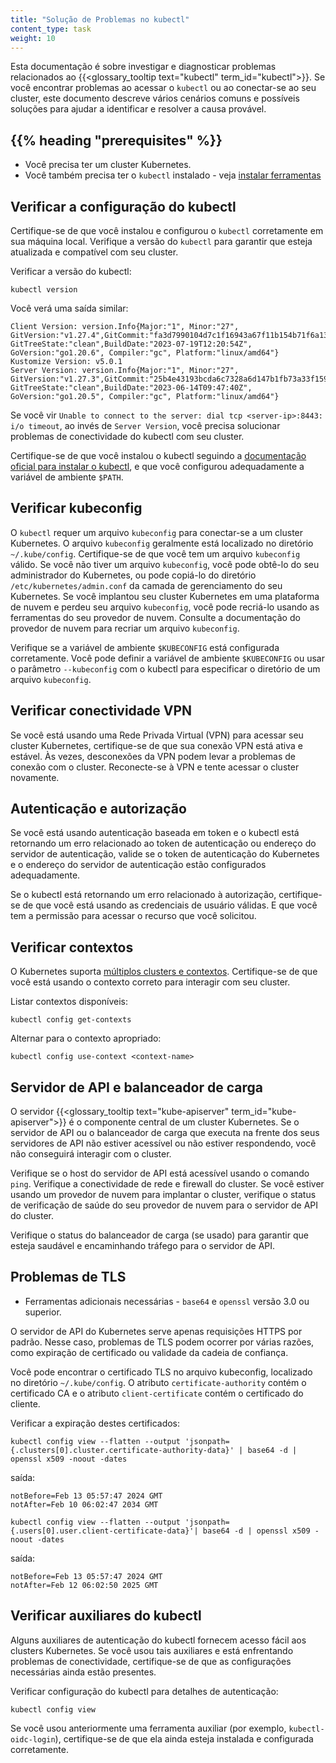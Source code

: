 ```yaml
---
title: "Solução de Problemas no kubectl"
content_type: task
weight: 10
---
```


<!-- overview -->

Esta documentação é sobre investigar e diagnosticar
problemas relacionados ao {{<glossary_tooltip text="kubectl" term_id="kubectl">}}.
Se você encontrar problemas ao acessar o `kubectl` ou ao conectar-se ao seu cluster, este
documento descreve vários cenários comuns e possíveis soluções para ajudar
a identificar e resolver a causa provável.

<!-- body -->

## {{% heading "prerequisites" %}}

* Você precisa ter um cluster Kubernetes.
* Você também precisa ter o `kubectl` instalado - veja [instalar ferramentas](/docs/tasks/tools/#kubectl)

## Verificar a configuração do kubectl

Certifique-se de que você instalou e configurou o `kubectl` corretamente em sua máquina local.
Verifique a versão do `kubectl` para garantir que esteja atualizada e compatível com seu cluster.

Verificar a versão do kubectl:

```shell
kubectl version
```

Você verá uma saída similar:

```console
Client Version: version.Info{Major:"1", Minor:"27", GitVersion:"v1.27.4",GitCommit:"fa3d7990104d7c1f16943a67f11b154b71f6a132", GitTreeState:"clean",BuildDate:"2023-07-19T12:20:54Z", GoVersion:"go1.20.6", Compiler:"gc", Platform:"linux/amd64"}
Kustomize Version: v5.0.1
Server Version: version.Info{Major:"1", Minor:"27", GitVersion:"v1.27.3",GitCommit:"25b4e43193bcda6c7328a6d147b1fb73a33f1598", GitTreeState:"clean",BuildDate:"2023-06-14T09:47:40Z", GoVersion:"go1.20.5", Compiler:"gc", Platform:"linux/amd64"}

```

Se você vir `Unable to connect to the server: dial tcp <server-ip>:8443: i/o timeout`,
ao invés de `Server Version`, você precisa solucionar problemas de conectividade do kubectl com seu cluster.

Certifique-se de que você instalou o kubectl seguindo a
[documentação oficial para instalar o kubectl](/docs/tasks/tools/#kubectl), e que você
configurou adequadamente a variável de ambiente `$PATH`.

## Verificar kubeconfig

O `kubectl` requer um arquivo `kubeconfig` para conectar-se a um cluster Kubernetes. O
arquivo `kubeconfig` geralmente está localizado no diretório `~/.kube/config`. Certifique-se
de que você tem um arquivo `kubeconfig` válido. Se você não tiver um arquivo `kubeconfig`, você pode
obtê-lo do seu administrador do Kubernetes, ou pode copiá-lo do diretório `/etc/kubernetes/admin.conf`
da camada de gerenciamento do seu Kubernetes. Se você implantou seu
cluster Kubernetes em uma plataforma de nuvem e perdeu seu arquivo `kubeconfig`, você pode
recriá-lo usando as ferramentas do seu provedor de nuvem. Consulte a
documentação do provedor de nuvem para recriar um arquivo `kubeconfig`.

Verifique se a variável de ambiente `$KUBECONFIG` está configurada corretamente. Você pode definir
a variável de ambiente `$KUBECONFIG` ou usar o parâmetro `--kubeconfig` com o kubectl
para especificar o diretório de um arquivo `kubeconfig`.

## Verificar conectividade VPN

Se você está usando uma Rede Privada Virtual (VPN) para acessar seu cluster Kubernetes,
certifique-se de que sua conexão VPN está ativa e estável. Às vezes, desconexões
da VPN podem levar a problemas de conexão com o cluster. Reconecte-se à VPN e tente acessar
o cluster novamente.

## Autenticação e autorização

Se você está usando autenticação baseada em token e o kubectl está retornando um erro
relacionado ao token de autenticação ou endereço do servidor de autenticação, valide se
o token de autenticação do Kubernetes e o endereço do servidor de autenticação estão configurados
adequadamente.

Se o kubectl está retornando um erro relacionado à autorização, certifique-se de que você está
usando as credenciais de usuário válidas. E que você tem a permissão para acessar o recurso
que você solicitou.

## Verificar contextos

O Kubernetes suporta [múltiplos clusters e contextos](/docs/tasks/access-application-cluster/configure-access-multiple-clusters/).
Certifique-se de que você está usando o contexto correto para interagir com seu cluster.

Listar contextos disponíveis:

```shell
kubectl config get-contexts
```

Alternar para o contexto apropriado:

```shell
kubectl config use-context <context-name>
```

## Servidor de API e balanceador de carga

O servidor {{<glossary_tooltip text="kube-apiserver" term_id="kube-apiserver">}} é o
componente central de um cluster Kubernetes. Se o servidor de API ou o balanceador de carga que
executa na frente dos seus servidores de API não estiver acessível ou não estiver respondendo, você não conseguirá
interagir com o cluster.

Verifique se o host do servidor de API está acessível usando o comando `ping`. Verifique a
conectividade de rede e firewall do cluster. Se você estiver usando um provedor de nuvem para implantar
o cluster, verifique o status de verificação de saúde do seu provedor de nuvem para o
servidor de API do cluster.

Verifique o status do balanceador de carga (se usado) para garantir que esteja saudável e encaminhando
tráfego para o servidor de API.

## Problemas de TLS
* Ferramentas adicionais necessárias - `base64` e `openssl` versão 3.0 ou superior.

O servidor de API do Kubernetes serve apenas requisições HTTPS por padrão. Nesse caso, problemas de TLS
podem ocorrer por várias razões, como expiração de certificado ou validade da cadeia de confiança.

Você pode encontrar o certificado TLS no arquivo kubeconfig, localizado no diretório
`~/.kube/config`. O atributo `certificate-authority` contém o certificado CA e o
atributo `client-certificate` contém o certificado do cliente.

Verificar a expiração destes certificados:

```shell
kubectl config view --flatten --output 'jsonpath={.clusters[0].cluster.certificate-authority-data}' | base64 -d | openssl x509 -noout -dates
```

saída:
```console
notBefore=Feb 13 05:57:47 2024 GMT
notAfter=Feb 10 06:02:47 2034 GMT
```

```shell
kubectl config view --flatten --output 'jsonpath={.users[0].user.client-certificate-data}'| base64 -d | openssl x509 -noout -dates
```

saída:
```console
notBefore=Feb 13 05:57:47 2024 GMT
notAfter=Feb 12 06:02:50 2025 GMT
```

## Verificar auxiliares do kubectl

Alguns auxiliares de autenticação do kubectl fornecem acesso fácil aos clusters Kubernetes. Se você
usou tais auxiliares e está enfrentando problemas de conectividade, certifique-se de que as configurações
necessárias ainda estão presentes.

Verificar configuração do kubectl para detalhes de autenticação:

```shell
kubectl config view
```

Se você usou anteriormente uma ferramenta auxiliar (por exemplo, `kubectl-oidc-login`), certifique-se de que ela ainda esteja
instalada e configurada corretamente.

